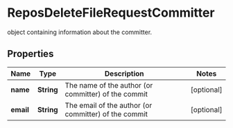 

# ReposDeleteFileRequestCommitter

object containing information about the committer.

## Properties

| Name | Type | Description | Notes |
|------------ | ------------- | ------------- | -------------|
|**name** | **String** | The name of the author (or committer) of the commit |  [optional] |
|**email** | **String** | The email of the author (or committer) of the commit |  [optional] |



